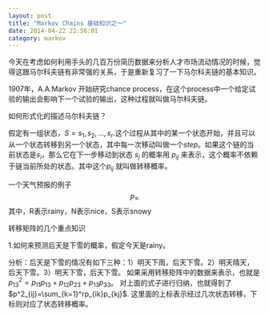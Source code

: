 ```yaml
---
layout: post
title: "Markov Chains 基础知识之一"
date: 2014-04-22 22:56:01
category: markov
---
```


今天在考虑如何利用手头的几百万份简历数据来分析人才市场流动情况的时候，觉得这跟马尔科夫链有非常强的关系，于是重新复习了一下马尔科夫链的基本知识。

1907年，A.A.Markov 开始研究chance process，在这个process中一个给定试验的输出会影响下一个试验的输出，这种过程就叫做马尔科夫链。

如何形式化的描述马尔科夫链？

假定有一组状态，$S = {s_1, s_2, \dots, s_r}$.这个过程从其中的某一个状态开始，并且可以从一个状态转移到另一个状态，其中每一次移动叫做一个$step$。如果这个链的当前状态是$s_i$，那么它在下一步移动到状态 $s_j$ 的概率用 $p_{ij}$ 来表示，这个概率不依赖于链当前所处的状态。其中这个$p_{ij}$ 就叫做转移概率。

一个天气预报的例子
$$
P = 
$$
其中，R表示rainy，N表示nice，S表示snowy

转移矩阵的几个重点知识

1.如何来预测后天是下雪的概率，假定今天是rainy。

分析：后天是下雪的情况有如下三种：1）明天下雨，后天下雪。2）明天晴天，后天下雪。3）明天下雪，后天下雪。
如果采用转移矩阵中的数据来表示，也就是$p^2_{13}=p_{11}p_{13}+p_{12}p_{23}+p_{13}p_{33}$。
对上面的式子进行归纳，也就得到了$p^2_{ij}=\sum_{k=1}^rp_{ik}p_{kj}$.
这里面的上标表示经过几次状态转移，下标则对应了状态转移概率。












